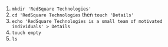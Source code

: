 1. `mkdir 'RedSquare Technologies'`
2. `cd 'RedSquare Technologies` then `touch 'Details'`
3. `echo 'RedSquare Technologies is a small team of motivated individuals' > Details`
4. `touch empty`
5. `ls`
